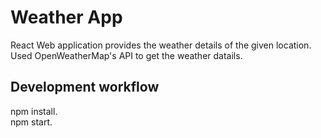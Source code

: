 # Weather App

React Web application provides the weather details of the given location.\
Used OpenWeatherMap's API to get the weather datails.

## Development workflow

npm install.\
npm start.
